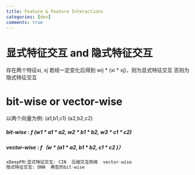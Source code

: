 ```yaml
---
title: Feature & Feature Interactions
categories: [dev]
comments: true
---
```



# 显式特征交互 and 隐式特征交互

存在两个特征xi, xj
若经一定变化后得到 wij * (xi * xj)，则为显式特征交互
否则为隐式特征交互


# bit-wise or vector-wise

以两个向量为例: (a1,b1,c1)   (a2,b2,c2)
##### bit-wise : f (w1 * a1 * a2, w2 * b1 * b2, w3 * c1 * c2)
##### vector-wise : f（w * (a1 * a2, b1 * b2, c1 * c2 )）
```python
xDeepFM:显式特征交互: CIN  压缩交互网络  vector-wise
隐式特征交互: DNN  典型的bit-wise
```


